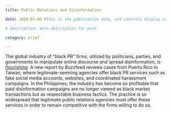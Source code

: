 ```yaml
---
title: Public Relations and Disinformation

date: 2020-01-06 #this is the publication date, and controls display order.

# description: meta description for post.

category: brief

---
```


The global industry of “black PR” firms, utilized by politicians, parties, and governments to manipulate online discourse and spread disinformation, is [flourishing][l1]. A new report by Buzzfeed reviews cases from Puerto Rico to Taiwan, where legitimate-seeming agencies offer black PR services such as fake social media accounts, websites, and coordinated harassment campaigns. In the Philippines, the industry has become so profitable that paid disinformation campaigns are no longer viewed as black market transactions but as respectable business tactics. The practice is so widespread that legitimate public relations agencies must offer these services in order to remain competitive with the firms willing to do so. 

[l1]: https://www.buzzfeednews.com/article/craigsilverman/disinformation-for-hire-black-pr-firms
